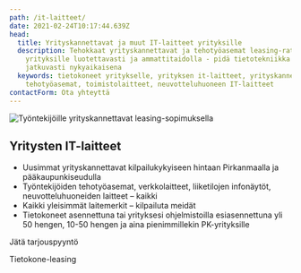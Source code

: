 ```yaml
---
path: /it-laitteet/
date: 2021-02-24T10:17:44.639Z
head:
  title: Yrityskannettavat ja muut IT-laitteet yrityksille
  description: Tehokkaat yrityskannettavat ja tehotyöasemat leasing-ratkaisuna
    yrityksille luotettavasti ja ammattitaidolla - pidä tietotekniikka
    jatkuvasti nykyaikaisena
  keywords: tietokoneet yritykselle, yrityksen it-laitteet, yrityskannettavat,
    tehotyöasemat, toimistolaitteet, neuvotteluhuoneen IT-laitteet
contactForm: Ota yhteyttä
---
```


<HeroBlock bgColor="brand" imageAlign="right">

<div className="HeroBlockImage">

![Työntekijöille yrityskannettavat leasing-sopimuksella](/assets/tdp-palvelukumppani.png)

</div>

<div className="HeroBlockContent">

## Yritysten IT-laitteet

* U﻿usimmat yrityskannettavat kilpailukykyiseen hintaan Pirkanmaalla ja pääkaupunkiseudulla
* Työntekijöiden tehotyöasemat, verkkolaitteet, liiketilojen infonäytöt, neuvotteluhuoneiden laitteet – kaikki
* Kaikki yleisimmät laitemerkit – kilpailuta meidät
* Tietokoneet asennettuna tai yrityksesi ohjelmistoilla esiasennettuna
  yli 50 hengen, 10-50 hengen ja aina pienimmillekin PK-yrityksille 

<CallToAction bgColor="dark" url="#contact-form" align="left">Jätä tarjouspyyntö</CallToAction>

<CallToAction bgColor="lightest" url="/tietokone-leasing" align="left">Tietokone-leasing</CallToAction>

</div>

</HeroBlock>


<Cards cardsPerRow="3" cards='[{"bgColor":"lightest","title":"Tietokone-leasing","linkBgColor":"brand","content":"Yrityksen IT-laitteet kuukausihinnalla. Älä sido omaa pääomaa IT-laitteisiin, vaan hanki ne leasing-sopimuksella.\n\n","linkText":"Lue lisää tietokone-leasingista","link":"/tietokone-leasing"},{"bgColor":"lightest","title":"Yrityskannettavat ja tehotyöasemat","linkBgColor":"brand","content":"Yrityskannettavat ja tehotyöasemat kevyeen ja järeään työhön. Valitse työkoneesi laajasta valikoimastamme.","linkText":"Tutustu tarkemmin","link":"/it-laitteet/yrityskannettavat"},{"bgColor":"lightest","title":"Yrityksen verkkoyhteydet","linkBgColor":"brand","content":"Yrityksen verkkoyhteydet toimivina ja turvallisina toimistoon ja etätyöhön. Kauttamme myös verkkojen valvonta ja ylläpito.","linkText":"Lue lisää","link":"/it-laitteet/yrityksen-verkkoyhteydet"},{"bgColor":"lightest","title":"Toimiston IT-laitteet","linkBgColor":"brand","content":"Toimiston monitoimilaitteet, neuvotteluhuoneiden etäpalaverilaitteet sekä info- ja mainosnäytöt liiketiloihin.\n\n","linkText":"Tutustu","link":"/it-laitteet/toimistot-ja-liiketilat"},{"bgColor":"lightest","title":"Ohjelmistot","linkBgColor":"brand","content":"Ohjelmistot ja -lisenssit ja pilvipalvelut. Esiasennettuna ja osana yrityksen keskitettyä hallintaa.\n\n","linkText":"Lue lisää","link":"/it-laitteet/ohjelmistot"}]' />